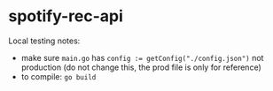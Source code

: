 # spotify-rec-api

Local testing notes:

* make sure `main.go` has `config := getConfig("./config.json")` not production (do not change this, the prod file is only for reference)
* to compile: `go build`
